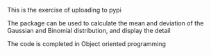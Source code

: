 This is the exercise of uploading to pypi

The package can be used to calculate the mean and deviation of the Gaussian and Binomial distribution, and display the detail

The code is completed in Object oriented programming

